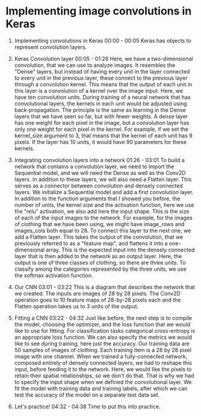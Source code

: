 # Implementing image convolutions in Keras

1. Implementing convolutions in Keras
00:00 - 00:05
Keras has objects to represent convolution layers.

2. Keras Convolution layer
00:05 - 01:26
Here, we have a two-dimensional convolution, that we can use to analyze images. It resembles the "Dense" layers, but instead of having every unit in the layer connected to every unit in the previous layer, these connect to the previous layer through a convolution kernel. This means that the output of each unit in this layer is a convolution of a kernel over the image input. Here, we have ten convolution units. During training of a neural network that has convolutional layers, the kernels in each unit would be adjusted using back-propagation. The principle is the same as learning in the Dense layers that we have seen so far, but with fewer weights. A dense layer has one weight for each pixel in the image, but a convolution layer has only one weight for each pixel in the kernel. For example, if we set the kernel_size argument to 3, that means that the kernel of each unit has 9 pixels. If the layer has 10 units, it would have 90 parameters for these kernels.

3. Integrating convolution layers into a network
01:26 - 03:01
To build a network that contains a convolution layer, we need to import the Sequential model, and we will need the Dense as well as the Conv2D layers. In addition to these layers, we will also need a Flatten layer. This serves as a connector between convolution and densely connected layers. We initialize a Sequential model and add a first convolution layer. In addition to the function arguments that I showed you before, the number of units, the kernel size and the activation function, here we use the "relu" activation, we also add here the input shape. This is the size of each of the input images to the network. For example, for the images of clothing that we have been using, we might have image_rows and images_cols both equal to 28. To connect this layer to the next one, we add a Flatten layer. This takes the output of the convolution, that we previously referred to as a "feature map", and flattens it into a one-dimensional array. This is the expected input into the densely connected layer that is then added to the network as an output layer. Here, the output is one of three classes of clothing, so there are three units. To classify among the categories represented by the three units, we use the softmax activation function.

4. Our CNN
03:01 - 03:22
This is a diagram that describes the network that we created. The inputs are images of 28 by 28 pixels. The Conv2D operation goes to 10 feature maps of 28-by-28 pixels each and the Flatten operation takes us to 3 units of the output.

5. Fitting a CNN
03:22 - 04:32
Just like before, the next step is to compile the model, choosing the optimizer, and the loss function that we would like to use for fitting. For classification tasks categorical cross-entropy is an appropriate loss function. We can also specify the metrics we would like to see during training, here just the accuracy. Our training data are 50 samples of images of clothing. Each training item is a 28 by 28 pixel image with one channel. When we trained a fully-connected network, composed entirely of densely connected layers, we had to reshape this input, before feeding it to the network. Here, we would like the pixels to retain their spatial relationships, so we don't do that. That is why we had to specify the input shape when we defined the convolutional layer. We fit the model with training data and training labels, after which we can test the accuracy of the model on a separate test data set.

6. Let's practice!
04:32 - 04:38
Time to put this into practice.